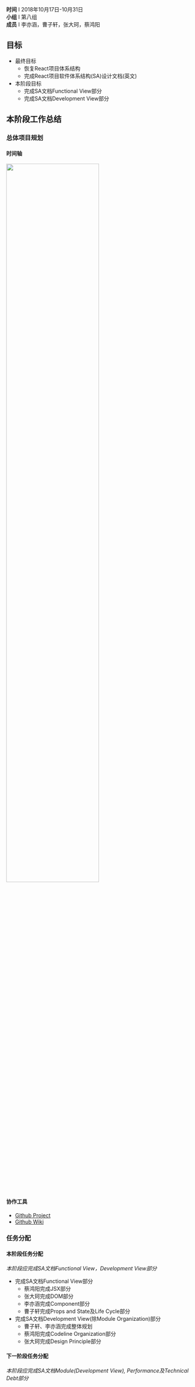  **时间** I 2018年10月17日-10月31日  
 **小组** I 第八组  
 **成员** I 李亦涵，曹子轩，张大珂，蔡鸿阳    

## 目标  

- 最终目标  
  - 恢复React项目体系结构   
  - 完成React项目软件体系结构(SA)设计文档(英文)  
- 本阶段目标      
  - 完成SA文档Functional View部分  
  - 完成SA文档Development View部分 

## 本阶段工作总结  

### 总体项目规划  

#### 时间轴  

<img src="https://ws4.sinaimg.cn/large/006tNbRwly1fvkcmh22yfj316a0x40zd.jpg" width="70%" />   

#### 协作工具  

- [Github Project](https://github.com/liyihann/react/projects/2)  
- [Github Wiki](https://github.com/liyihann/react/wiki)     

### 任务分配  

#### 本阶段任务分配  

*本阶段应完成SA文档Functional View，Development View部分*   

- 完成SA文档Functional View部分
  - 蔡鸿阳完成JSX部分 
  - 张大珂完成DOM部分   
  - 李亦涵完成Component部分  
  - 曹子轩完成Props and State及Life Cycle部分  
- 完成SA文档Development View(除Module Organization)部分
  - 曹子轩、李亦涵完成整体规划
  - 蔡鸿阳完成Codeline Organization部分
  - 张大珂完成Design Principle部分

#### 下一阶段任务分配  

*本阶段应完成SA文档Module(Development View), Performance及Technical Debt部分*    
